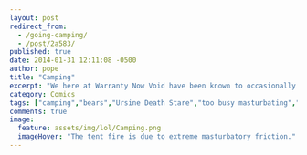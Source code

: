 ```yaml
---
layout: post
redirect_from: 
  - /going-camping/
  - /post/2a583/
published: true
date: 2014-01-31 12:11:08 -0500
author: pope
title: "Camping"
excerpt: "We here at Warranty Now Void have been known to occasionally come up with ideas. Sometimes we describe these ideas as \"good\" or \"great\" or even \"not likely to result in our horrific deaths.\" Oftentimes, we are wrong."
category: Comics
tags: ["camping","bears","Ursine Death Stare","too busy masturbating","lack of foresight","great ideas","field trip","safety first","we are bad at everything"]
comments: true 
image:
  feature: assets/img/lol/Camping.png
  imageHover: "The tent fire is due to extreme masturbatory friction."
---
```


